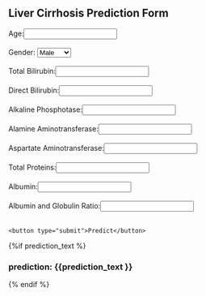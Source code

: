 <!DOCTYPE html>
<html>
<head>
  <title>Liver Cirrhosis Prediction</title>
</head>
<body>
  <h2>Liver Cirrhosis Prediction Form</h2>
  <form action="/predict" method="POST">
    <label>Age:</label><input type="number" name="Age" required><br><br>
    <label>Gender:</label>
    <select name="Gender">
      <option value="1">Male</option>
      <option value="0">Female</option>
    </select><br><br>
    <label>Total Bilirubin:</label><input type="number" step="any" name="Total_Bilirubin" required><br><br>
    <label>Direct Bilirubin:</label><input type="number" step="any" name="Direct_Bilirubin" required><br><br>
    <label>Alkaline Phosphotase:</label><input type="number" name="Alkaline_Phosphotase" required><br><br>
    <label>Alamine Aminotransferase:</label><input type="number" name="Alamine_Aminotransferase" required><br><br>
    <label>Aspartate Aminotransferase:</label><input type="number" name="Aspartate_Aminotransferase" required><br><br>
    <label>Total Proteins:</label><input type="number" step="any" name="Total_Proteins" required><br><br>
    <label>Albumin:</label><input type="number" step="any" name="Albumin" required><br><br>
    <label>Albumin and Globulin Ratio:</label><input type="number" step="any" name="Albumin_and_Globulin_Ratio" required><br><br>
    
    <button type="submit">Predict</button>
  </form>
    {%if prediction_text %}
         <h3>prediction:  {{prediction_text }}</h3>
    {% endif %}
</body>
</html>
